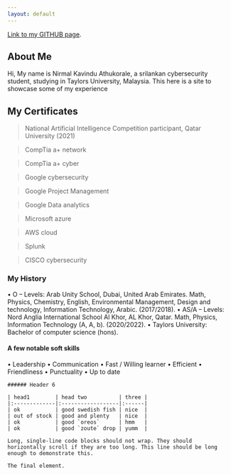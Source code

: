 ```yaml
---
layout: default
---
```




[Link to my GITHUB page]([./another-page.html](https://github.com/urmagaeddon)).


## About Me

Hi, My name is Nirmal Kavindu Athukorale, a srilankan cybersecurity student, studying in Taylors University, Malaysia. This here is a site to 
showcase some of my experience

## My Certificates 

> National Artificial Intelligence Competition participant, Qatar University (2021)

> CompTia a+ network

> CompTia a+ cyber

> Google cybersecurity

> Google Project Management

> Google Data analytics

> Microsoft azure

> AWS cloud

> Splunk

> CISCO cybersecurity


### My History

•	O – Levels: Arab Unity School, Dubai, United Arab Emirates.
Math, Physics, Chemistry, English, Environmental Management, Design and technology, Information Technology, Arabic. (2017/2018).
•	AS/A – Levels: Nord Anglia International School Al Khor, AL Khor, Qatar.                                                                            Math, Physics, Information Technology (A, A, b). (2020/2022).
•	Taylors University: Bachelor of computer science (hons).


#### A few notable soft skills

•	Leadership
•	Communication
•	Fast / Willing learner
•	Efficient
•	Friendliness
•	Punctuality
•	Up to date

```
###### Header 6

| head1        | head two          | three |
|:-------------|:------------------|:------|
| ok           | good swedish fish | nice  |
| out of stock | good and plenty   | nice  |
| ok           | good `oreos`      | hmm   |
| ok           | good `zoute` drop | yumm  |

```

```
Long, single-line code blocks should not wrap. They should horizontally scroll if they are too long. This line should be long enough to demonstrate this.
```

```
The final element.
```
